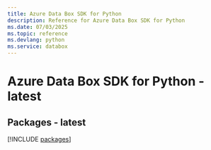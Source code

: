 ```yaml
---
title: Azure Data Box SDK for Python
description: Reference for Azure Data Box SDK for Python
ms.date: 07/03/2025
ms.topic: reference
ms.devlang: python
ms.service: databox
---
```

# Azure Data Box SDK for Python - latest
## Packages - latest
[!INCLUDE [packages](data-box-index.md)]